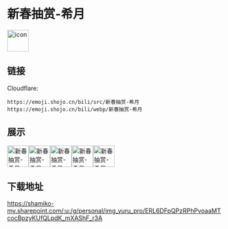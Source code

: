 # 新春抽赏-希月
<img src="https://emoji.shojo.cn/bili/src/新春抽赏-希月/icon.png" width="50" height="50" alt="icon">

## 链接
Cloudflare:
```
https://emoji.shojo.cn/bili/src/新春抽赏-希月
https://emoji.shojo.cn/bili/webp/新春抽赏-希月
```
## 展示
<img src="https://emoji.shojo.cn/bili/src/新春抽赏-希月/新春抽赏-希月-不愧是我.png" width="50" height="50" alt="新春抽赏-希月-不愧是我"><img src="https://emoji.shojo.cn/bili/src/新春抽赏-希月/新春抽赏-希月-吃药啦.png" width="50" height="50" alt="新春抽赏-希月-吃药啦"><img src="https://emoji.shojo.cn/bili/src/新春抽赏-希月/新春抽赏-希月-身体健康.png" width="50" height="50" alt="新春抽赏-希月-身体健康"><img src="https://emoji.shojo.cn/bili/src/新春抽赏-希月/新春抽赏-希月-团圆.png" width="50" height="50" alt="新春抽赏-希月-团圆"><img src="https://emoji.shojo.cn/bili/src/新春抽赏-希月/新春抽赏-希月-新年好.png" width="50" height="50" alt="新春抽赏-希月-新年好">

## 下载地址

https://shamiko-my.sharepoint.com/:u:/g/personal/img_yuru_pro/ERL6DFpQPzRPhPvoaaMTcocBpzyKUfQLpdK_mXAShF_r3A